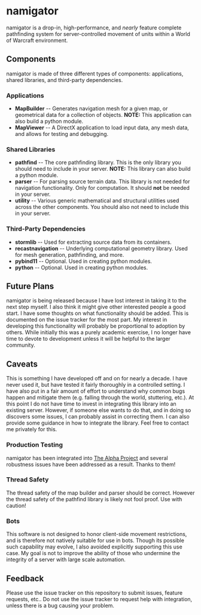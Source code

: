 # namigator

namigator is a drop-in, high-performance, and *nearly* feature complete
pathfinding system for server-controlled movement of units within a World of
Warcraft environment.

## Components

namigator is made of three different types of components: applications, shared
libraries, and third-party dependencies.

### Applications

* **MapBuilder** -- Generates navigation mesh for a given map, or geometrical
data for a collection of objects.  **NOTE:** This application can also build a
python module.
* **MapViewer** -- A DirectX application to load input data, any mesh data, and
allows for testing and debugging.

### Shared Libraries

* **pathfind** -- The core pathfinding library.  This is the only library you
should need to include in your server.  **NOTE:** This library can also build a
python module.
* **parser** -- For parsing source terrain data.  This library is not needed
for navigation functionality.  Only for computation.  It should **not** be
needed in your server.
* **utility** -- Various generic mathematical and structural utilities used
across the other components.  You should also not need to include this in your
server.

### Third-Party Dependencies

* **stormlib** -- Used for extracting source data from its containers.
* **recastnavigation** -- Underlying computational geometry library.  Used for
mesh generation, pathfinding, and more.
* **pybind11** -- Optional.  Used in creating python modules.
* **python** -- Optional.  Used in creating python modules.

## Future Plans

namigator is being released because I have lost interest in taking it to the
next step myself.  I also think it might give other interested people a good
start.  I have some thoughts on what functionality should be added.  This is
documented on the issue tracker for the most part.  My interest in developing
this functionality will probably be proportional to adoption by others.  While
initially this was a purely academic exercise, I no longer have time to devote
to development unless it will be helpful to the larger community.

## Caveats

This is something I have developed off and on for nearly a decade.  I have
never used it, but have tested it fairly thoroughly in a controlled setting. I
have also put in a fair amount of effort to understand why common bugs happen
and mitigate them (e.g. falling through the world, stuttering, etc.).  At this
point I do not have time to invest in integrating this library into an existing
server.  However, if someone else wants to do that, and in doing so discovers
some issues, I can probably assist in correcting them.  I can also provide some
guidance in how to integrate the library.  Feel free to contact me privately
for this.

### Production Testing

namigator has been integrated into [The Alpha Project](https://github.com/The-Alpha-Project/alpha-core)
and several robustness issues have been addressed as a result.  Thanks to them!

### Thread Safety

The thread safety of the map builder and parser should be correct.  However the
thread safety of the pathfind library is likely not fool proof.  Use with
caution!

### Bots

This software is not designed to honor client-side movement restrictions, and
is therefore not natively suitable for use in bots.  Though its possible such
capability may evolve, I also avoided explicitly supporting this use case. My
goal is not to improve the ability of those who undermine the integrity of a
server with large scale automation.

## Feedback

Please use the issue tracker on this repository to submit issues, feature
requests, etc..  Do not use the issue tracker to request help with integration,
unless there is a bug causing your problem.
